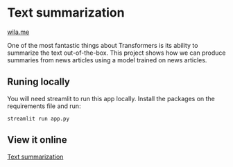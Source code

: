 # Text summarization

[wila.me](https://wila.me/)

One of the most fantastic things about Transformers is its ability to summarize the text out-of-the-box. This project shows how we can produce summaries from news articles using a model trained on news articles.
 
## Runing locally

You will need streamlit to run this app locally. Install the packages on the requirements file and run:

```
streamlit run app.py
```

## View it online

[Text summarization](https://vallantin-textsimilarity-app-gopds6.streamlitapp.com/)